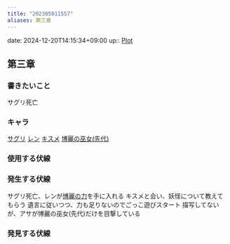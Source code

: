 ```yaml
---
title: "202305011557"
aliases: 第三章
---
```


date: 2024-12-20T14:15:34+09:00
up:: [Plot](202305011441.md)



## 第三章
### 書きたいこと
サグリ死亡

### キャラ
[サグリ](202304262320.md)
[レン](202304262315.md)
[キスメ](202304270105.md)
[博麗の巫女(先代)](202304270041.md)

### 使用する伏線

### 発生する伏線
サグリ死亡、レンが[博麗の力](202305011558.md)を手に入れる
キスメと会い、妖怪について教えてもらう
遺言に従いつつ、力も足りないのでごっこ遊びスタート
描写してないが、アサが博麗の巫女(先代)だけを目撃している

### 発見する伏線
